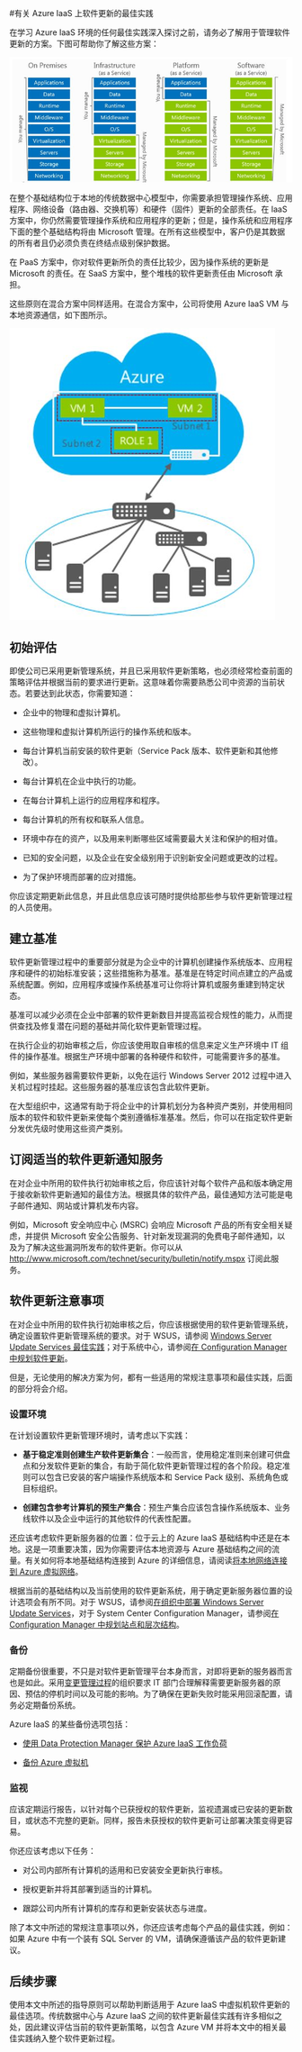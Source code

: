 <properties
   pageTitle="有关 Azure IaaS 上软件更新的最佳实践 | Azure"
   description="本文提供了有关 Azure IaaS 环境中软件更新的最佳实践集合。本文面向每天要进行变更控制、软件更新和资产管理的 IT 专业人员和安全分析人员（包括负责其组织安全和合规性工作的人员）。"
   services="virtual-machines, cloud-services, storage"
   documentationCenter="na"
   authors="YuriD"
   manager="swadhwa"
   editor=""
   tags="azure-service-management,azure-resource-manager"/>

<tags
   ms.service="azure-security"
   ms.date="05/11/2016"
   wacn.date="06/13/2016"/>

#有关 Azure IaaS 上软件更新的最佳实践

在学习 Azure IaaS 环境的任何最佳实践深入探讨之前，请务必了解用于管理软件更新的方案。下图可帮助你了解这些方案：

![云模型和责任](./media/azure-security-best-practices-software-updates-iaas/sec-cloudstack.png)

在整个基础结构位于本地的传统数据中心模型中，你需要承担管理操作系统、应用程序、网络设备（路由器、交换机等）和硬件（固件）更新的全部责任。在 IaaS 方案中，你仍然需要管理操作系统和应用程序的更新；但是，操作系统和应用程序下面的整个基础结构将由 Microsoft 管理。在所有这些模型中，客户仍是其数据的所有者且仍必须负责在终结点级别保护数据。

在 PaaS 方案中，你对软件更新所负的责任比较少，因为操作系统的更新是 Microsoft 的责任。在 SaaS 方案中，整个堆栈的软件更新责任由 Microsoft 承担。

这些原则在混合方案中同样适用。在混合方案中，公司将使用 Azure IaaS VM 与本地资源通信，如下图所示。

![使用 Azure 的典型混合方案](./media/azure-security-best-practices-software-updates-iaas/sec-azconnectonpre.png)

## 初始评估

即使公司已采用更新管理系统，并且已采用软件更新策略，也必须经常检查前面的策略评估并根据当前的要求进行更新。这意味着你需要熟悉公司中资源的当前状态。若要达到此状态，你需要知道：

-   企业中的物理和虚拟计算机。

-   这些物理和虚拟计算机所运行的操作系统和版本。

-   每台计算机当前安装的软件更新（Service Pack 版本、软件更新和其他修改）。

-   每台计算机在企业中执行的功能。

-   在每台计算机上运行的应用程序和程序。

-   每台计算机的所有权和联系人信息。

-   环境中存在的资产，以及用来判断哪些区域需要最大关注和保护的相对值。

-   已知的安全问题，以及企业在安全级别用于识别新安全问题或更改的过程。

-   为了保护环境而部署的应对措施。

你应该定期更新此信息，并且此信息应该可随时提供给那些参与软件更新管理过程的人员使用。

## 建立基准

软件更新管理过程中的重要部分就是为企业中的计算机创建操作系统版本、应用程序和硬件的初始标准安装；这些措施称为基准。基准是在特定时间点建立的产品或系统配置。例如，应用程序或操作系统基准可让你将计算机或服务重建到特定状态。

基准可以减少必须在企业中部署的软件更新数目并提高监视合规性的能力，从而提供查找及修复潜在问题的基础并简化软件更新管理过程。

在执行企业的初始审核之后，你应该使用取自审核的信息来定义生产环境中 IT 组件的操作基准。根据生产环境中部署的各种硬件和软件，可能需要许多的基准。

例如，某些服务器需要软件更新，以免在运行 Windows Server 2012 过程中进入关机过程时挂起。这些服务器的基准应该包含此软件更新。

在大型组织中，这通常有助于将企业中的计算机划分为各种资产类别，并使用相同版本的软件和软件更新来使每个类别遵循标准基准。然后，你可以在指定软件更新分发优先级时使用这些资产类别。

## 订阅适当的软件更新通知服务

在对企业中所用的软件执行初始审核之后，你应该针对每个软件产品和版本确定用于接收新软件更新通知的最佳方法。根据具体的软件产品，最佳通知方法可能是电子邮件通知、网站或计算机发布内容。

例如，Microsoft 安全响应中心 (MSRC) 会响应 Microsoft 产品的所有安全相关疑虑，并提供 Microsoft 安全公告服务、针对新发现漏洞的免费电子邮件通知，以及为了解决这些漏洞所发布的软件更新。你可以从 http://www.microsoft.com/technet/security/bulletin/notify.mspx 订阅此服务。

## 软件更新注意事项

在对企业中所用的软件执行初始审核之后，你应该根据使用的软件更新管理系统，确定设置软件更新管理系统的要求。对于 WSUS，请参阅 [Windows Server Update Services 最佳实践](https://technet.microsoft.com/zh-cn/library/Cc708536)；对于系统中心，请参阅[在 Configuration Manager 中规划软件更新](https://technet.microsoft.com/zh-cn/library/gg712696)。

但是，无论使用的解决方案为何，都有一些适用的常规注意事项和最佳实践，后面的部分将会介绍。

### 设置环境

在计划设置软件更新管理环境时，请考虑以下实践：

-   **基于稳定准则创建生产软件更新集合**：一般而言，使用稳定准则来创建可供盘点和分发软件更新的集合，有助于简化软件更新管理过程的各个阶段。稳定准则可以包含已安装的客户端操作系统版本和 Service Pack 级别、系统角色或目标组织。

-   **创建包含参考计算机的预生产集合**：预生产集合应该包含操作系统版本、业务线软件以及企业中运行的其他软件的代表性配置。

还应该考虑软件更新服务器的位置：位于云上的 Azure IaaS 基础结构中还是在本地。这是一项重要决策，因为你需要评估本地资源与 Azure 基础结构之间的流量。有关如何将本地基础结构连接到 Azure 的详细信息，请阅读[将本地网络连接到 Azure 虚拟网络](https://technet.microsoft.com/zh-CN/library/Dn786406.aspx)。

根据当前的基础结构以及当前使用的软件更新系统，用于确定更新服务器位置的设计选项会有所不同。对于 WSUS，请参阅[在组织中部署 Windows Server Update Services](https://technet.microsoft.com/zh-cn/library/hh852340.aspx)，对于 System Center Configuration Manager，请参阅[在 Configuration Manager 中规划站点和层次结构](https://technet.microsoft.com/zh-cn/library/Gg712681.aspx)。

### 备份

定期备份很重要，不只是对软件更新管理平台本身而言，对即将更新的服务器而言也是如此。采用[变更管理过程](https://technet.microsoft.com/zh-cn/library/cc543216.aspx)的组织要求 IT 部门合理解释需要更新服务器的原因、预估的停机时间以及可能的影响。为了确保在更新失败时能采用回滚配置，请务必定期备份系统。

Azure IaaS 的某些备份选项包括：

-   [使用 Data Protection Manager 保护 Azure IaaS 工作负荷](https://azure.microsoft.com/blog/2014/09/08/azure-iaas-workload-protection-using-data-protection-manager/)

-   [备份 Azure 虚拟机](/documentation/articles/backup-azure-vms)

### 监视

应该定期运行报告，以针对每个已获授权的软件更新，监视遗漏或已安装的更新数目，或状态不完整的更新。同样，报告未获授权的软件更新可让部署决策变得更容易。

你还应该考虑以下任务：

-   对公司内部所有计算机的适用和已安装安全更新执行审核。

-   授权更新并将其部署到适当的计算机。

-   跟踪公司内所有计算机的库存和更新安装状态与进度。

除了本文中所述的常规注意事项以外，你还应该考虑每个产品的最佳实践，例如：如果 Azure 中有一个装有 SQL Server 的 VM，请确保遵循该产品的软件更新建议。

## 后续步骤

使用本文中所述的指导原则可以帮助判断适用于 Azure IaaS 中虚拟机软件更新的最佳选项。传统数据中心与 Azure IaaS 之间的软件更新最佳实践有许多相似之处，因此建议评估当前的软件更新策略，以包含 Azure VM 并将本文中的相关最佳实践纳入整个软件更新过程。

<!---HONumber=Mooncake_0606_2016-->